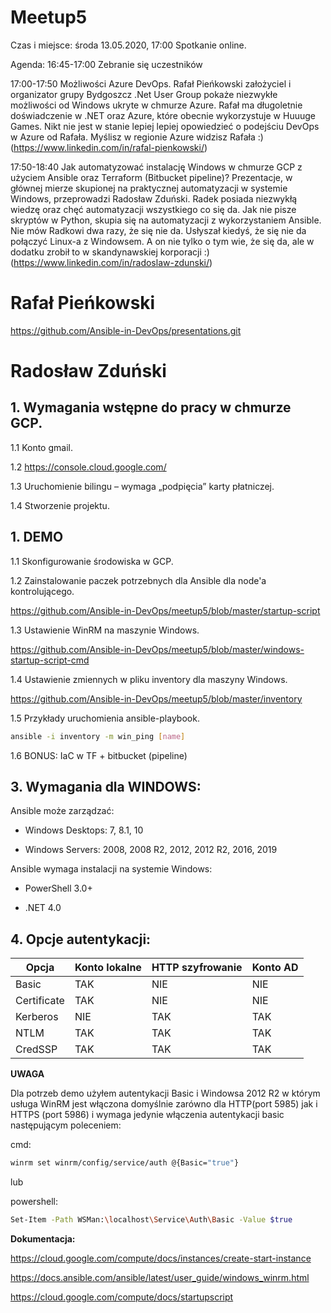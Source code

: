 # Meetup5
Czas i miejsce:
środa 13.05.2020, 17:00
Spotkanie online.

Agenda:
16:45-17:00 Zebranie się uczestników

17:00-17:50 Możliwości Azure DevOps.
Rafał Pieńkowski założyciel i organizator grupy Bydgoszcz .Net User Group pokaże niezwykłe możliwości od Windows ukryte w chmurze Azure. Rafał ma długoletnie doświadczenie w .NET oraz Azure, które obecnie wykorzystuje w Huuuge Games. Nikt nie jest w stanie lepiej lepiej opowiedzieć o podejściu DevOps w Azure od Rafała. Myślisz w regionie Azure widzisz Rafała :)
(https://www.linkedin.com/in/rafal-pienkowski/)

17:50-18:40 Jak automatyzować instalację Windows w chmurze GCP z użyciem Ansible oraz Terraform (Bitbucket pipeline)?
Prezentacje, w głównej mierze skupionej na praktycznej automatyzacji w systemie Windows, przeprowadzi Radosław Zduński.
Radek posiada niezwykłą wiedzę oraz chęć automatyzacji wszystkiego co się da. Jak nie pisze skryptów w Python, skupia się na automatyzacji z wykorzystaniem Ansible. Nie mów Radkowi dwa razy, że się nie da. Usłyszał kiedyś, że się nie da połączyć Linux-a z Windowsem. A on nie tylko o tym wie, że się da, ale w dodatku zrobił to w skandynawskiej korporacji :)
(https://www.linkedin.com/in/radoslaw-zdunski/)

# Rafał Pieńkowski
https://github.com/Ansible-in-DevOps/presentations.git

# Radosław Zduński
## 1. Wymagania wstępne do pracy w chmurze GCP.

1.1 Konto gmail.

1.2 https://console.cloud.google.com/

1.3 Uruchomienie bilingu – wymaga „podpięcia” karty płatniczej.

1.4 Stworzenie projektu.

## 1. DEMO

1.1 Skonfigurowanie środowiska w GCP.

1.2 Zainstalowanie paczek potrzebnych dla Ansible dla node'a kontrolującego.

https://github.com/Ansible-in-DevOps/meetup5/blob/master/startup-script 

1.3 Ustawienie WinRM na maszynie Windows.

https://github.com/Ansible-in-DevOps/meetup5/blob/master/windows-startup-script-cmd

1.4 Ustawienie zmiennych w pliku inventory dla maszyny Windows. 

https://github.com/Ansible-in-DevOps/meetup5/blob/master/inventory

1.5 Przykłady uruchomienia ansible-playbook.
    
 ```bash
ansible -i inventory -m win_ping [name]
```   

1.6 BONUS: IaC w TF + bitbucket (pipeline)

## 3. Wymagania dla WINDOWS:

Ansible może zarządzać: 

* Windows Desktops: 7, 8.1, 10

* Windows Servers: 2008, 2008 R2, 2012, 2012 R2, 2016, 2019

Ansible wymaga instalacji na systemie Windows:

* PowerShell 3.0+  

* .NET 4.0 

## 4. Opcje autentykacji:

| Opcja       | Konto lokalne | HTTP szyfrowanie | Konto AD |
|-------------|---------------|------------------|----------|
| Basic       | TAK           | NIE              | NIE      |
| Certificate | TAK           | NIE              | NIE      |
| Kerberos    | NIE           | TAK              | TAK      |
| NTLM        | TAK           | TAK              | TAK      |
| CredSSP     | TAK           | TAK              | TAK      |

**UWAGA**

Dla potrzeb demo użyłem autentykacji Basic i Windowsa 2012 R2 w którym usługa WinRM jest włączona domyślnie zarówno dla HTTP(port 5985) jak i HTTPS (port 5986) i wymaga jedynie włączenia autentykacji basic następującym poleceniem:

cmd:

```bash
winrm set winrm/config/service/auth @{Basic="true"}
```

lub

powershell:

```bash
Set-Item -Path WSMan:\localhost\Service\Auth\Basic -Value $true
```

**Dokumentacja:**

https://cloud.google.com/compute/docs/instances/create-start-instance

https://docs.ansible.com/ansible/latest/user_guide/windows_winrm.html

https://cloud.google.com/compute/docs/startupscript



